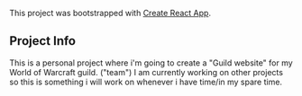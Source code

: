 This project was bootstrapped with [Create React App](https://github.com/facebook/create-react-app).

## Project Info

This is a personal project where i'm going to create a "Guild website" for my World of Warcraft guild. ("team")
I am currently working on other projects so this is something i will work on whenever i have time/in my spare time.
